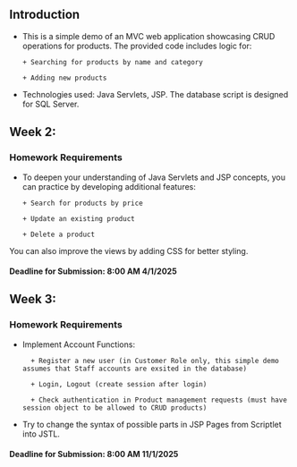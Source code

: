 ## Introduction

- This is a simple demo of an MVC web application showcasing CRUD operations for products. The provided code includes logic for:

      + Searching for products by name and category
      
      + Adding new products

- Technologies used: Java Servlets, JSP. The database script is designed for SQL Server.

## Week 2:

### Homework Requirements


- To deepen your understanding of Java Servlets and JSP concepts, you can practice by developing additional features:

      + Search for products by price

      + Update an existing product

      + Delete a product

You can also improve the views by adding CSS for better styling.

#### Deadline for Submission: 8:00 AM 4/1/2025


## Week 3:

### Homework Requirements

- Implement Account Functions:

        + Register a new user (in Customer Role only, this simple demo assumes that Staff accounts are exsited in the database)

        + Login, Logout (create session after login)
  
        + Check authentication in Product management requests (must have session object to be allowed to CRUD products)
  
- Try to change the syntax of possible parts in JSP Pages from Scriptlet into JSTL.
  
#### Deadline for Submission: 8:00 AM 11/1/2025
